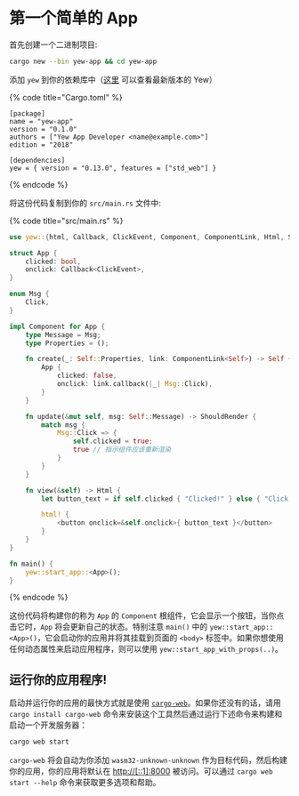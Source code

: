 # 第一个简单的 App

首先创建一个二进制项目:

```bash
cargo new --bin yew-app && cd yew-app
```

添加 `yew` 到你的依赖库中（[这里](https://docs.rs/yew) 可以查看最新版本的 Yew）

{% code title="Cargo.toml" %}
```text
[package]
name = "yew-app"
version = "0.1.0"
authors = ["Yew App Developer <name@example.com>"]
edition = "2018"

[dependencies]
yew = { version = "0.13.0", features = ["std_web"] }
```
{% endcode %}

将这份代码复制到你的 `src/main.rs` 文件中:

{% code title="src/main.rs" %}
```rust
use yew::{html, Callback, ClickEvent, Component, ComponentLink, Html, ShouldRender};

struct App {
    clicked: bool,
    onclick: Callback<ClickEvent>,
}

enum Msg {
    Click,
}

impl Component for App {
    type Message = Msg;
    type Properties = ();

    fn create(_: Self::Properties, link: ComponentLink<Self>) -> Self {
        App {
            clicked: false,
            onclick: link.callback(|_| Msg::Click),
        }
    }

    fn update(&mut self, msg: Self::Message) -> ShouldRender {
        match msg {
            Msg::Click => {
                self.clicked = true;
                true // 指示组件应该重新渲染
            }
        }
    }

    fn view(&self) -> Html {
        let button_text = if self.clicked { "Clicked!" } else { "Click me!" };

        html! {
            <button onclick=&self.onclick>{ button_text }</button>
        }
    }
}

fn main() {
    yew::start_app::<App>();
}
```
{% endcode %}

这份代码将构建你的称为 `App` 的 `Component` 根组件，它会显示一个按钮，当你点击它时，`App` 将会更新自己的状态。特别注意 `main()` 中的 `yew::start_app::<App>()`，它会启动你的应用并将其挂载到页面的 `<body>` 标签中。如果你想使用任何动态属性来启动应用程序，则可以使用 `yew::start_app_with_props(..)`。

## 运行你的应用程序!

启动并运行你的应用的最快方式就是使用 [`cargo-web`](https://github.com/koute/cargo-web)。如果你还没有的话，请用 `cargo install cargo-web` 命令来安装这个工具然后通过运行下述命令来构建和启动一个开发服务器：

```bash
cargo web start
```

`cargo-web` 将会自动为你添加 `wasm32-unknown-unknown` 作为目标代码，然后构建你的应用，你的应用将默认在 [http://\[::1\]:8000](http://[::1]:8000) 被访问。可以通过 `cargo web start --help` 命令来获取更多选项和帮助。

